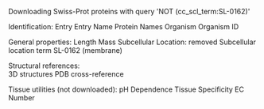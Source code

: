Downloading Swiss-Prot proteins with query 'NOT (cc_scl_term:SL-0162)'

Identification:
    Entry
    Entry Name
    Protein Names
    Organism
    Organism ID

General properties:
    Length
    Mass
    Subcellular Location: removed Subcellular location term SL-0162 (membrane)

Structural references:	
    3D structures
    PDB cross-reference

Tissue utilities (not downloaded):
    pH Dependence 
    Tissue Specificity
    EC Number
